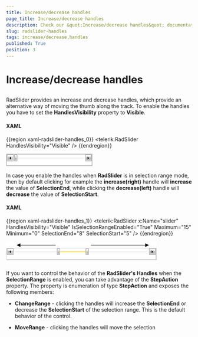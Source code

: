 ```yaml
---
title: Increase/decrease handles
page_title: Increase/decrease handles
description: Check our &quot;Increase/decrease handles&quot; documentation article for the RadSlider WPF control.
slug: radslider-handles
tags: increase/decrease,handles
published: True
position: 3
---
```


# Increase/decrease handles



## 

RadSlider provides an increase and decrease handles, which provide an alternative way of moving the thumb along the track. To enable the handles you have to set the __HandlesVisibility__ property to __Visible__.

#### __XAML__

{{region xaml-radslider-handles_0}}
	<telerik:RadSlider HandlesVisibility="Visible" />
{{endregion}}

![](images/radslider_features_handles.png)

In case you enable the handles when __RadSlider__ is in selection range mode, then by default clicking for example the __increase(right)__ handle will __increase__ the value of __SelectionEnd__, while clicking the __decrease(left)__ handle will __decrease__ the value of __SelectionStart__.

#### __XAML__

{{region xaml-radslider-handles_1}}
	<telerik:RadSlider x:Name="slider" 
	               HandlesVisibility="Visible"
	               IsSelectionRangeEnabled="True"
	               Maximum="15"
	               Minimum="0"
	               SelectionEnd="8"
	               SelectionStart="5" />
{{endregion}}

![](images/radslider_features_handles_range.png)

If you want to control the behavior of the __RadSlider's Handles__ when the __SelectionRange__ is enabled, you can take advantage of the __StepAction__ property. The property is enumeration of type __StepAction__ and exposes the following members:

* __ChangeRange__ - clicking the handles will increase the __SelectionEnd__ or decrease the __SelectionStart__ of the selection range. This is the default behavior of the control.

* __MoveRange__ - clicking the handles will move the selection 
